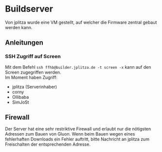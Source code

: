 # Buildserver
Von jplitza wurde eine VM gestellt, auf welcher die Firmware zentral gebaut werden kann.

## Anleitungen
### SSH Zugriff auf Screen
Mit dem Befehl `ssh ffhb@builder.jplitza.de -t screen -x` kann auf den Screen zugegriffen werden.  
Im Moment haben Zugriff:
* jplitza (Serverinhaber)
* corny
* Ollibaba
* SimJoSt

## Firewall
Der Server hat eine sehr restriktive Firewall und erlaubt nur die nötigsten Adressen zum Bauen von Gluon. Wenn beim Bauen wegen eines fehlerhaften Downloads ein Fehler auftritt, bitte Nachricht an jplitza zum Freischalten der entsprechenden Adresse.